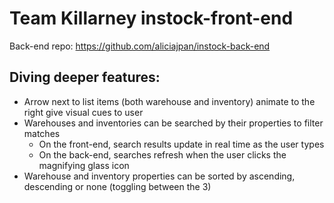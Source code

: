 # Team Killarney instock-front-end

Back-end repo: https://github.com/aliciajpan/instock-back-end

## Diving deeper features:
- Arrow next to list items (both warehouse and inventory) animate to the right give visual cues to user
- Warehouses and inventories can be searched by their properties to filter matches
    - On the front-end, search results update in real time as the user types
    - On the back-end, searches refresh when the user clicks the magnifying glass icon
- Warehouse and inventory properties can be sorted by ascending, descending or none (toggling between the 3)
